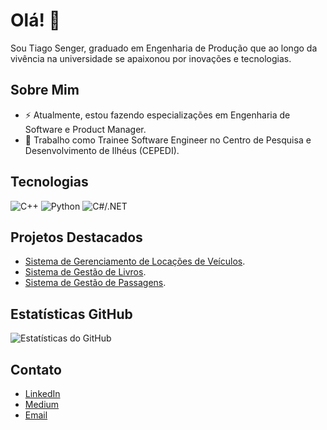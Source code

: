 # Olá! 👋

Sou Tiago Senger, graduado em Engenharia de Produção que ao longo da vivência na universidade se apaixonou por inovações e tecnologias.

## Sobre Mim
- ⚡ Atualmente, estou fazendo especializações em Engenharia de Software e Product Manager.
- 💼 Trabalho como Trainee Software Engineer no Centro de Pesquisa e Desenvolvimento de Ilhéus (CEPEDI).

## Tecnologias
![C++](https://upload.wikimedia.org/wikipedia/commons/1/18/ISO_C%2B%2B_Logo.svg) ![Python](https://upload.wikimedia.org/wikipedia/commons/thumb/c/c3/Python-logo-notext.svg/640px-Python-logo-notext.svg.png) ![C#/.NET](https://growiz.com.br/wp-content/uploads/2020/08/kisspng-c-programming-language-logo-microsoft-visual-stud-atlas-portfolio-5b899192d7c600.1628571115357423548838.png)

## Projetos Destacados
- [Sistema de Gerenciamento de Locações de Veículos](https://github.com/tiagosenger/SistemaLocacaoVeiculos).
- [Sistema de Gestão de Livros](https://github.com/tiagosenger/SistGestaoBiblioteca).
- [Sistema de Gestão de Passagens](https://github.com/tiagosenger/SistemaGestaodePassagens).

## Estatísticas GitHub
![Estatísticas do GitHub](https://github-readme-stats.vercel.app/api?username=tiagosenger&show_icons=true)

## Contato
- [LinkedIn](https://www.linkedin.com/in/tiagosenger/)
- [Medium](https://medium.com/@tiagosengerds)
- [Email](tiagosengerds@gmail.com)
